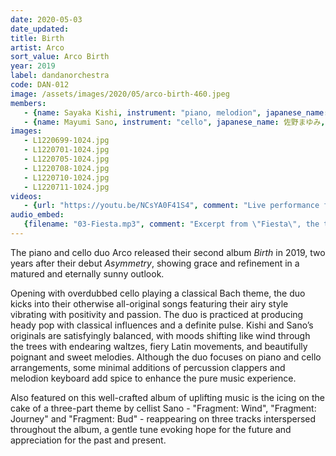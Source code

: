 ```yaml
---
date: 2020-05-03
date_updated: 
title: Birth
artist: Arco
sort_value: Arco Birth
year: 2019
label: dandanorchestra
code: DAN-012 
image: /assets/images/2020/05/arco-birth-460.jpeg
members:
   - {name: Sayaka Kishi, instrument: "piano, melodion", japanese_name: 岸淑香, url: "http://www.sayaketto.net/"}
   - {name: Mayumi Sano, instrument: "cello", japanese_name: 佐野まゆみ, url: "http://sanomayumi.com/"}
images: 
   - L1220699-1024.jpg
   - L1220701-1024.jpg
   - L1220705-1024.jpg
   - L1220708-1024.jpg
   - L1220710-1024.jpg
   - L1220711-1024.jpg
videos: 
   - {url: "https://youtu.be/NCsYA0F41S4", comment: "Live performance from Arco"}
audio_embed:
   {filename: "03-Fiesta.mp3", comment: "Excerpt from \"Fiesta\", the third track on the album:"}
---
```

The piano and cello duo Arco released their second album *Birth* in 2019, two years after their debut *Asymmetry*, showing grace and refinement in a matured and eternally sunny outlook.

Opening with overdubbed cello playing a classical Bach theme, the duo kicks into their otherwise all-original songs featuring their airy style vibrating with positivity and passion. The duo is practiced at producing heady pop with classical influences and a definite pulse. Kishi and Sano’s originals are satisfyingly balanced, with moods shifting like wind through the trees with endearing waltzes, fiery Latin movements, and beautifully poignant and sweet melodies. Although the duo focuses on piano and cello arrangements, some minimal additions of percussion clappers and melodion keyboard add spice to enhance the pure music experience.

Also featured on this well-crafted album of uplifting music is the icing on the cake of a three-part theme by cellist Sano - "Fragment: Wind", "Fragment: Journey" and "Fragment: Bud" - reappearing on three tracks interspersed throughout the album, a gentle tune evoking hope for the future and appreciation for the past and present.
